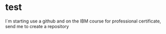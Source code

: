# test
I´m starting use a github and on the IBM course for professional certificate, send me to create a repository
